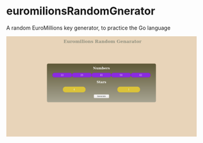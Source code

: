 # euromilionsRandomGnerator

A random EuroMillions key generator, to practice the Go language 


![Screenshot](RandomGeneratorExample.png)
